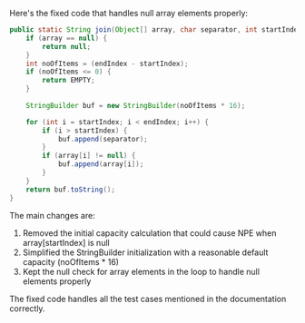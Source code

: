 Here's the fixed code that handles null array elements properly:

```java
public static String join(Object[] array, char separator, int startIndex, int endIndex) {
    if (array == null) {
        return null;
    }
    int noOfItems = (endIndex - startIndex);
    if (noOfItems <= 0) {
        return EMPTY;
    }
    
    StringBuilder buf = new StringBuilder(noOfItems * 16);

    for (int i = startIndex; i < endIndex; i++) {
        if (i > startIndex) {
            buf.append(separator);
        }
        if (array[i] != null) {
            buf.append(array[i]);
        }
    }
    return buf.toString();
}
```

The main changes are:
1. Removed the initial capacity calculation that could cause NPE when array[startIndex] is null
2. Simplified the StringBuilder initialization with a reasonable default capacity (noOfItems * 16)
3. Kept the null check for array elements in the loop to handle null elements properly

The fixed code handles all the test cases mentioned in the documentation correctly.